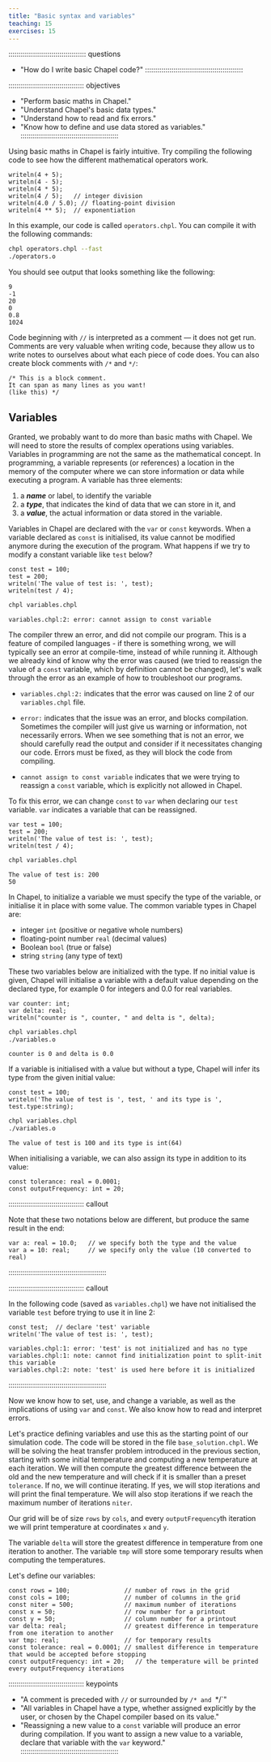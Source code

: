 ```yaml
---
title: "Basic syntax and variables"
teaching: 15
exercises: 15
---
```


:::::::::::::::::::::::::::::::::::::: questions
- "How do I write basic Chapel code?"
::::::::::::::::::::::::::::::::::::::::::::::::

::::::::::::::::::::::::::::::::::::: objectives
- "Perform basic maths in Chapel."
- "Understand Chapel's basic data types."
- "Understand how to read and fix errors."
- "Know how to define and use data stored as variables."
::::::::::::::::::::::::::::::::::::::::::::::::

Using basic maths in Chapel is fairly intuitive. Try compiling the following code to see
how the different mathematical operators work.

```chpl
writeln(4 + 5);
writeln(4 - 5);
writeln(4 * 5);
writeln(4 / 5);   // integer division
writeln(4.0 / 5.0); // floating-point division
writeln(4 ** 5);  // exponentiation
```

In this example, our code is called `operators.chpl`. You can compile it with the following commands:

```bash
chpl operators.chpl --fast
./operators.o
```

You should see output that looks something like the following:

```output
9
-1
20
0
0.8
1024
```

Code beginning with `//` is interpreted as a comment &mdash; it does not get run. Comments are very valuable
when writing code, because they allow us to write notes to ourselves about what each piece of code does. You
can also create block comments with `/*` and `*/`:

```chpl
/* This is a block comment.
It can span as many lines as you want!
(like this) */
```

## Variables

Granted, we probably want to do more than basic maths with Chapel. We will need to store the results of
complex operations using variables. Variables in programming are not the same as the mathematical concept. In
programming, a variable represents (or references) a location in the memory of the computer where we can store information or
data while executing a program. A variable has three elements:

1. a **_name_** or label, to identify the variable 
2. a **_type_**, that indicates the kind of data that we can store in it, and
3. a **_value_**, the actual information or data stored in the variable.

Variables in Chapel are declared with the `var` or `const` keywords. When a variable declared as `const` is
initialised, its value cannot be modified anymore during the execution of the program. What happens if we try to
modify a constant variable like `test` below?

```chpl
const test = 100;
test = 200;
writeln('The value of test is: ', test);
writeln(test / 4);
```
```bash
chpl variables.chpl
```
```error
variables.chpl:2: error: cannot assign to const variable
```

The compiler threw an error, and did not compile our program. This is a feature of compiled languages - if
there is something wrong, we will typically see an error at compile-time, instead of while running
it. Although we already kind of know why the error was caused (we tried to reassign the value of a `const`
variable, which by definition cannot be changed), let's walk through the error as an example of how to
troubleshoot our programs.

- `variables.chpl:2:` indicates that the error was caused on line 2 of our `variables.chpl` file.

- `error:` indicates that the issue was an error, and blocks compilation.  Sometimes the compiler will just
  give us warning or information, not necessarily errors. When we see something that is not an error, we
  should carefully read the output and consider if it necessitates changing our code.  Errors must be fixed,
  as they will block the code from compiling.

- `cannot assign to const variable` indicates that we were trying to reassign a `const` variable, which is
  explicitly not allowed in Chapel.

To fix this error, we can change `const` to `var` when declaring our `test` variable. `var` indicates a
variable that can be reassigned.

```chpl
var test = 100;
test = 200;
writeln('The value of test is: ', test);
writeln(test / 4);
```
```bash
chpl variables.chpl
```
```output
The value of test is: 200
50
```





In Chapel, to initialize a variable we must specify the type of the variable, or initialise it in place with
some value. The common variable types in Chapel are:

- integer `int` (positive or negative whole numbers)
- floating-point number `real` (decimal values)
- Boolean `bool`  (true or false)
- string `string` (any type of text)

These two variables below are initialized with the type. If no initial value is given, Chapel will initialise
a variable with a default value depending on the declared type, for example 0 for integers and 0.0 for real
variables.

```chpl
var counter: int;
var delta: real;
writeln("counter is ", counter, " and delta is ", delta);
```
```bash
chpl variables.chpl
./variables.o
```
```output
counter is 0 and delta is 0.0
```

If a variable is initialised with a value but without a type, Chapel will infer its type from the given
initial value:

```chpl
const test = 100;
writeln('The value of test is ', test, ' and its type is ', test.type:string);
```
```bash
chpl variables.chpl
./variables.o
```
```output
The value of test is 100 and its type is int(64)
```

When initialising a variable, we can also assign its type in addition to its value:

```chpl
const tolerance: real = 0.0001;
const outputFrequency: int = 20;
```

::::::::::::::::::::::::::::::::::::: callout

Note that these two notations below are different, but produce the same result in the end:

```chpl
var a: real = 10.0;   // we specify both the type and the value
var a = 10: real;     // we specify only the value (10 converted to real)
```

::::::::::::::::::::::::::::::::::::::::::::::::


::::::::::::::::::::::::::::::::::::: callout

In the following code (saved as `variables.chpl`) we have not initialised the variable `test` before trying to
use it in line 2:

```chpl
const test;  // declare 'test' variable
writeln('The value of test is: ', test);
```
```error
variables.chpl:1: error: 'test' is not initialized and has no type
variables.chpl:1: note: cannot find initialization point to split-init this variable
variables.chpl:2: note: 'test' is used here before it is initialized
```

::::::::::::::::::::::::::::::::::::::::::::::::

Now we know how to set, use, and change a variable, as well as the implications of using `var` and `const`. We
also know how to read and interpret errors.

Let's practice defining variables and use this as the starting point of our simulation code. The code will be
stored in the file `base_solution.chpl`. We will be solving the heat transfer problem introduced in the
previous section, starting with some initial temperature and computing a new temperature at each iteration. We
will then compute the greatest difference between the old and the new temperature and will check if it is
smaller than a preset `tolerance`. If no, we will continue iterating. If yes, we will stop iterations and will
print the final temperature. We will also stop iterations if we reach the maximum number of iterations
`niter`.

Our grid will be of size `rows` by `cols`, and every `outputFrequency`th iteration we will print temperature
at coordinates `x` and `y`.

The variable `delta` will store the greatest difference in temperature from one iteration to another. The
variable `tmp` will store some temporary results when computing the temperatures.

Let's define our variables:

```chpl
const rows = 100;               // number of rows in the grid
const cols = 100;               // number of columns in the grid
const niter = 500;              // maximum number of iterations
const x = 50;                   // row number for a printout
const y = 50;                   // column number for a printout
var delta: real;                // greatest difference in temperature from one iteration to another 
var tmp: real;                  // for temporary results
const tolerance: real = 0.0001; // smallest difference in temperature that would be accepted before stopping
const outputFrequency: int = 20;   // the temperature will be printed every outputFrequency iterations
```

::::::::::::::::::::::::::::::::::::: keypoints
- "A comment is preceded with `//` or surrounded by `/* and `*/`"
- "All variables in Chapel have a type, whether assigned explicitly by the user, or chosen by the Chapel
  compiler based on its value."
- "Reassigning a new value to a `const` variable will produce an error during compilation. If you want to assign a new value to a variable, declare that variable with the `var` keyword."
::::::::::::::::::::::::::::::::::::::::::::::::
